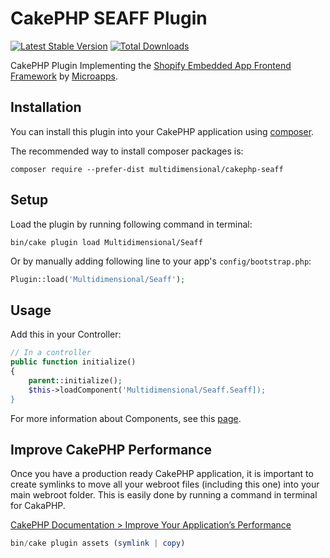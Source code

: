 # CakePHP SEAFF Plugin

[![Latest Stable Version](https://poser.pugx.org/multidimensional/cakephp-seaff/v/stable.svg)](https://packagist.org/packages/multidimensional/cakephp-seaff) [![Total Downloads](https://poser.pugx.org/multidimensional/cakephp-seaff/downloads)](https://packagist.org/packages/multidimensional/cakephp-seaff)

CakePHP Plugin Implementing the [Shopify Embedded App Frontend Framework]((https://github.com/microapps/Shopify-Embedded-App-Frontend-Framework)) by [Microapps](http://microapps.com).

## Installation

You can install this plugin into your CakePHP application using [composer](http://getcomposer.org).

The recommended way to install composer packages is:

```
composer require --prefer-dist multidimensional/cakephp-seaff
```

## Setup

Load the plugin by running following command in terminal:

```
bin/cake plugin load Multidimensional/Seaff
```

Or by manually adding following line to your app's `config/bootstrap.php`:

```php
Plugin::load('Multidimensional/Seaff');
```

## Usage

Add this in your Controller:

```php
// In a controller
public function initialize()
{
    parent::initialize();
    $this->loadComponent('Multidimensional/Seaff.Seaff]);
}
```

For more information about Components, see this [page](http://book.cakephp.org/3.0/en/controllers/components.html).

## Improve CakePHP Performance

Once you have a production ready CakePHP application, it is important to create symlinks to move all your webroot files (including this one) into your main webroot folder. This is easily done by running a command in terminal for CakaPHP.

[CakePHP Documentation > Improve Your Application’s Performance](http://book.cakephp.org/3.0/en/deployment.html#improve-your-application-s-performance)

```php
bin/cake plugin assets (symlink | copy)
```
